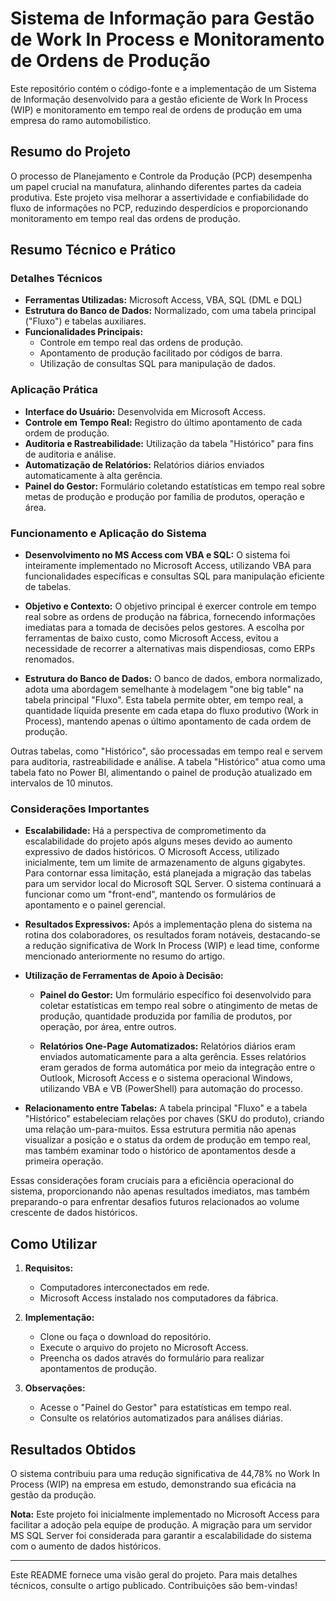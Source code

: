 # Sistema de Informação para Gestão de Work In Process e Monitoramento de Ordens de Produção

Este repositório contém o código-fonte e a implementação de um Sistema de Informação desenvolvido para a gestão eficiente de Work In Process (WIP) e monitoramento em tempo real de ordens de produção em uma empresa do ramo automobilístico.

## Resumo do Projeto

O processo de Planejamento e Controle da Produção (PCP) desempenha um papel crucial na manufatura, alinhando diferentes partes da cadeia produtiva. Este projeto visa melhorar a assertividade e confiabilidade do fluxo de informações no PCP, reduzindo desperdícios e proporcionando monitoramento em tempo real das ordens de produção.

## Resumo Técnico e Prático

### Detalhes Técnicos
- **Ferramentas Utilizadas:** Microsoft Access, VBA, SQL (DML e DQL)
- **Estrutura do Banco de Dados:** Normalizado, com uma tabela principal ("Fluxo") e tabelas auxiliares.
- **Funcionalidades Principais:**
  - Controle em tempo real das ordens de produção.
  - Apontamento de produção facilitado por códigos de barra.
  - Utilização de consultas SQL para manipulação de dados.

### Aplicação Prática
- **Interface do Usuário:** Desenvolvida em Microsoft Access.
- **Controle em Tempo Real:** Registro do último apontamento de cada ordem de produção.
- **Auditoria e Rastreabilidade:** Utilização da tabela "Histórico" para fins de auditoria e análise.
- **Automatização de Relatórios:** Relatórios diários enviados automaticamente à alta gerência.
- **Painel do Gestor:** Formulário coletando estatísticas em tempo real sobre metas de produção e produção por família de produtos, operação e área.

### Funcionamento e Aplicação do Sistema

- **Desenvolvimento no MS Access com VBA e SQL:**
O sistema foi inteiramente implementado no Microsoft Access, utilizando VBA para funcionalidades específicas e consultas SQL para manipulação eficiente de tabelas.

- **Objetivo e Contexto:**
O objetivo principal é exercer controle em tempo real sobre as ordens de produção na fábrica, fornecendo informações imediatas para a tomada de decisões pelos gestores. A escolha por ferramentas de baixo custo, como Microsoft Access, evitou a necessidade de recorrer a alternativas mais dispendiosas, como ERPs renomados.

- **Estrutura do Banco de Dados:**
O banco de dados, embora normalizado, adota uma abordagem semelhante à modelagem "one big table" na tabela principal "Fluxo". Esta tabela permite obter, em tempo real, a quantidade líquida presente em cada etapa do fluxo produtivo (Work in Process), mantendo apenas o último apontamento de cada ordem de produção.

Outras tabelas, como "Histórico", são processadas em tempo real e servem para auditoria, rastreabilidade e análise. A tabela "Histórico" atua como uma tabela fato no Power BI, alimentando o painel de produção atualizado em intervalos de 10 minutos.

### Considerações Importantes

- **Escalabilidade:** Há a perspectiva de comprometimento da escalabilidade do projeto após alguns meses devido ao aumento expressivo de dados históricos. O Microsoft Access, utilizado inicialmente, tem um limite de armazenamento de alguns gigabytes. Para contornar essa limitação, está planejada a migração das tabelas para um servidor local do Microsoft SQL Server. O sistema continuará a funcionar como um "front-end", mantendo os formulários de apontamento e o painel gerencial.

- **Resultados Expressivos:** Após a implementação plena do sistema na rotina dos colaboradores, os resultados foram notáveis, destacando-se a redução significativa de Work In Process (WIP) e lead time, conforme mencionado anteriormente no resumo do artigo.

- **Utilização de Ferramentas de Apoio à Decisão:**
  - **Painel do Gestor:** Um formulário específico foi desenvolvido para coletar estatísticas em tempo real sobre o atingimento de metas de produção, quantidade produzida por família de produtos, por operação, por área, entre outros.
  
  - **Relatórios One-Page Automatizados:** Relatórios diários eram enviados automaticamente para a alta gerência. Esses relatórios eram gerados de forma automática por meio da integração entre o Outlook, Microsoft Access e o sistema operacional Windows, utilizando VBA e VB (PowerShell) para automação do processo.

- **Relacionamento entre Tabelas:** A tabela principal "Fluxo" e a tabela "Histórico" estabeleciam relações por chaves (SKU do produto), criando uma relação um-para-muitos. Essa estrutura permitia não apenas visualizar a posição e o status da ordem de produção em tempo real, mas também examinar todo o histórico de apontamentos desde a primeira operação.

Essas considerações foram cruciais para a eficiência operacional do sistema, proporcionando não apenas resultados imediatos, mas também preparando-o para enfrentar desafios futuros relacionados ao volume crescente de dados históricos.

## Como Utilizar

1. **Requisitos:**
   - Computadores interconectados em rede.
   - Microsoft Access instalado nos computadores da fábrica.

2. **Implementação:**
   - Clone ou faça o download do repositório.
   - Execute o arquivo do projeto no Microsoft Access.
   - Preencha os dados através do formulário para realizar apontamentos de produção.

3. **Observações:**
   - Acesse o "Painel do Gestor" para estatísticas em tempo real.
   - Consulte os relatórios automatizados para análises diárias.


## Resultados Obtidos

O sistema contribuiu para uma redução significativa de 44,78% no Work In Process (WIP) na empresa em estudo, demonstrando sua eficácia na gestão da produção.

**Nota:** Este projeto foi inicialmente implementado no Microsoft Access para facilitar a adoção pela equipe de produção. A migração para um servidor MS SQL Server foi considerada para garantir a escalabilidade do sistema com o aumento de dados históricos.

---

Este README fornece uma visão geral do projeto. Para mais detalhes técnicos, consulte o artigo publicado. Contribuições são bem-vindas!
